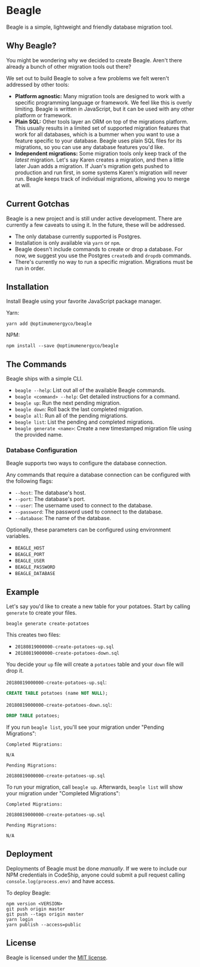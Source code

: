 # Beagle

Beagle is a simple, lightweight and friendly database migration tool.

## Why Beagle?

You might be wondering why we decided to create Beagle. Aren't there already a bunch of other
migration tools out there?

We set out to build Beagle to solve a few problems we felt weren't addressed by other tools:

* **Platform agnostic:** Many migration tools are designed to work with a specific programming
  language or framework. We feel like this is overly limiting. Beagle is written in JavaScript, but
  it can be used with any other platform or framework.
* **Plain SQL:** Other tools layer an ORM on top of the migrations platform. This usually results in
  a limited set of supported migration features that work for all databases, which is a bummer when
  you want to use a feature specific to your database. Beagle uses plain SQL files for its
  migrations, so you can use any database features you'd like.
* **Independent migrations:** Some migration tools only keep track of the *latest* migration. Let's
  say Karen creates a migration, and then a little later Juan adds a migration. If Juan's migration
  gets pushed to production and run first, in some systems Karen's migration will never run. Beagle
  keeps track of individual migrations, allowing you to merge at will.

## Current Gotchas

Beagle is a new project and is still under active development. There are currently a few caveats to
using it. In the future, these will be addressed.

* The only database currently supported is Postgres.
* Installation is only available via `yarn` or `npm`.
* Beagle doesn't include commands to create or drop a database. For now, we suggest you use the
  Postgres `createdb` and `dropdb` commands.
* There's currently no way to run a specific migration. Migrations must be run in order.

## Installation

Install Beagle using your favorite JavaScript package manager.

Yarn:

``` shell
yarn add @optimumenergyco/beagle
```

NPM:

``` shell
npm install --save @optimumenergyco/beagle
```

## The Commands

Beagle ships with a simple CLI.

* `beagle --help`: List out all of the available Beagle commands.
* `beagle <command> --help`: Get detailed instructions for a command.
* `beagle up`: Run the next pending migration.
* `beagle down`: Roll back the last completed migration.
* `beagle all`: Run all of the pending migrations.
* `beagle list`: List the pending and completed migrations.
* `beagle generate <name>`: Create a new timestamped migration file using the provided name.

### Database Configuration

Beagle supports two ways to configure the database connection.

Any commands that require a database connection can be configured with the following flags:

* `--host`: The database's host.
* `--port`: The database's port.
* `--user`: The username used to connect to the database.
* `--password`: The password used to connect to the database.
* `--database`: The name of the database.

Optionally, these parameters can be configured using environment variables.

* `BEAGLE_HOST`
* `BEAGLE_PORT`
* `BEAGLE_USER`
* `BEAGLE_PASSWORD`
* `BEAGLE_DATABASE`

## Example

Let's say you'd like to create a new table for your potatoes. Start by calling `generate` to create
your files.

``` shell
beagle generate create-potatoes
```

This creates two files:

* `20180819000000-create-potatoes-up.sql`
* `20180819000000-create-potatoes-down.sql`

You decide your `up` file will create a `potatoes` table and your `down` file will drop it.

`20180819000000-create-potatoes-up.sql`:

``` sql
CREATE TABLE potatoes (name NOT NULL);
```

`20180819000000-create-potatoes-down.sql`:

``` sql
DROP TABLE potatoes;
```

If you run `beagle list`, you'll see your migration under "Pending Migrations":

```
Completed Migrations:

N/A

Pending Migrations:

20180819000000-create-potatoes-up.sql
```

To run your migration, call `beagle up`. Afterwards, `beagle list` will show your migration under
"Completed Migrations":

```
Completed Migrations:

20180819000000-create-potatoes-up.sql

Pending Migrations:

N/A
```

## Deployment

Deployments of Beagle must be done *manually*. If we were to include our NPM credentials in
CodeShip, anyone could submit a pull request calling `console.log(process.env)` and have access.

To deploy Beagle:

``` shell
npm version <VERSION>
git push origin master
git push --tags origin master
yarn login
yarn publish --access=public
```

## License

Beagle is licensed under the [MIT license](/license.md).
